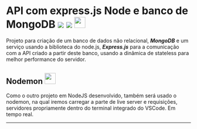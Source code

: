 # API com express.js Node e banco de MongoDB <img src="https://img.shields.io/badge/Express.js-000000?style=for-the-badge&logo=express&logoColor=white"> <img src="https://img.shields.io/badge/MongoDB-4EA94B?style=for-the-badge&logo=mongodb&logoColor=white"> <img height="30" src="https://user-images.githubusercontent.com/13700/35731649-652807e8-080e-11e8-88fd-1b2f6d553b2d.png">

Projeto para criação de um banco de dados não relacional, ***MongoDB*** e um serviço usando a biblioteca do node.js, ***Express.js*** para a comunicação com a API criado a partir deste banco, usando a dinâmica de stateless para melhor performance do servidor.

## Nodemon <img height="30" src="https://user-images.githubusercontent.com/13700/35731649-652807e8-080e-11e8-88fd-1b2f6d553b2d.png">

Como o outro projeto em NodeJS desenvolvido, também será usado o nodemon, na qual iremos carregar a parte de live server e requisições, servidores propriamente dentro do terminal integrado do VSCode. Em tempo real.

---